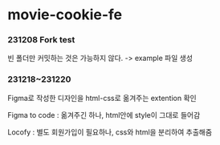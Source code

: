 # movie-cookie-fe

### 231208 Fork test

빈 폴더만 커밋하는 것은 가능하지 않다. -> example 파일 생성

### 231218~231220
Figma로 작성한 디자인을 html-css로 옮겨주는 extention 확인

Figma to code : 옮겨주긴 하나, html안에 style이 그대로 들어감

Locofy : 별도 회원가입이 필요하나, css와 html을 분리하여 추출해줌